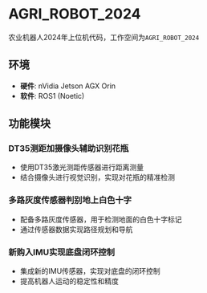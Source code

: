 # AGRI_ROBOT_2024

农业机器人2024年上位机代码，工作空间为`AGRI_ROBOT_2024`

## 环境
- **硬件**: nVidia Jetson AGX Orin
- **软件**: ROS1 (Noetic)

## 功能模块
### DT35测距加摄像头辅助识别花瓶
- 使用DT35激光测距传感器进行距离测量
- 结合摄像头进行视觉识别，实现对花瓶的精准检测

### 多路灰度传感器判别地上白色十字
- 配备多路灰度传感器，用于检测地面的白色十字标记
- 通过传感器数据实现路径规划和导航

### 新购入IMU实现底盘闭环控制
- 集成新的IMU传感器，实现对底盘的闭环控制
- 提高机器人运动的稳定性和精度

